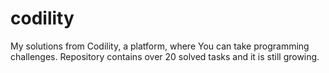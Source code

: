 # codility
My solutions from Codility, a platform, where You can take programming challenges. Repository contains over 20 solved tasks and it is still growing.
